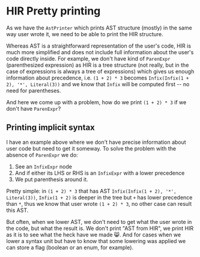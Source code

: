# HIR Pretty printing

As we have the `AstPrinter` which prints AST structure (mostly) in the same way user wrote it, we need to be able to print the HIR structure.

Whereas AST is a straightforward representation of the user's code, HIR is much more simplified and does not include full information about the user's code directly inside. For example, we don't have kind of `ParenExpr` (parenthesized expression) as HIR is a tree structure (not really, but in the case of expressions is always a tree of expressions) which gives us enough information about precedence, i.e. `(1 + 2) * 3` becomes `Infix(Infix(1 + 2), '*', Literal(3))` and we know that `Infix` will be computed first -- no need for parentheses.

And here we come up with a problem, how do we print `(1 + 2) * 3` if we don't have `ParenExpr`?

## Printing implicit syntax

I have an example above where we don't have precise information about user code but need to get it someway.
To solve the problem with the absence of `ParenExpr` we do:
1. See an `InfixExpr` node
2. And if either its LHS or RHS is an `InfixExpr` with a lower precedence
3. We put parenthesis around it.

Pretty simple: in `(1 + 2) * 3` that has AST `Infix(Infix(1 + 2), '*', Literal(3))`, `Infix(1 + 2)` is deeper in the tree but `+` has lower precedence than `*`, thus we know that user wrote `(1 + 2) * 3`, no other case can result this AST.

But often, when we lower AST, we don't need to get what the user wrote in the code, but what the result is. We don't print "AST from HIR", we print HIR as it is to see what the heck have we made 😸.
And for cases when we lower a syntax unit but have to know that some lowering was applied we can store a flag (boolean or an enum, for example).
